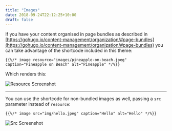 ```yaml
---
title: "Images"
date: 2018-09-24T22:12:25+10:00
draft: false
---
```


If you have your content organised in page bundles as described in [https://gohugo.io/content-management/organization/#page-bundles](https://gohugo.io/content-management/organization/#page-bundles) you can take advantage of the shortcode included in this theme:

```
{{%/* image resource="images/pineapple-on-beach.jpeg" caption="Pineapple on Beach" alt="Pineapple" */%}}
```

Which renders this:

![Resource Screenshot](https://github.com/pointyfar/pointybubl/raw/master/images/screenshot-resource.png)

---

You can use the shortcode for non-bundled images as well, passing a `src` parameter instead of `resource`:

```
{{%/* image src="img/hello.jpeg" caption="Hello" alt="Hello" */%}}
```

![Src Screenshot](https://github.com/pointyfar/pointybubl/raw/master/images/screenshot-src-image.png)
